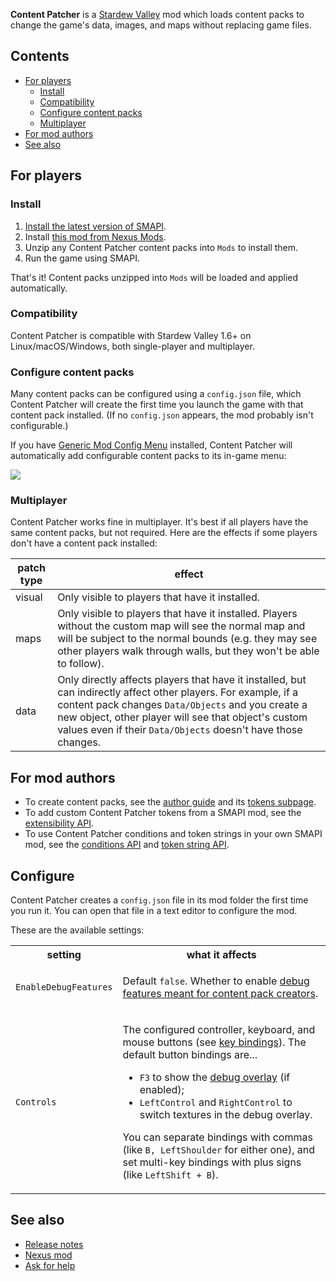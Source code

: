 ﻿**Content Patcher** is a [Stardew Valley](http://stardewvalley.net/) mod which loads content packs
to change the game's data, images, and maps without replacing game files.

## Contents
* [For players](#for-players)
  * [Install](#install)
  * [Compatibility](#compatibility)
  * [Configure content packs](#configure-content-packs)
  * [Multiplayer](#multiplayer)
* [For mod authors](#for-mod-authors)
* [See also](#see-also)

## For players
### Install
1. [Install the latest version of SMAPI](https://smapi.io/).
2. Install [this mod from Nexus Mods](https://www.nexusmods.com/stardewvalley/mods/1915).
3. Unzip any Content Patcher content packs into `Mods` to install them.
4. Run the game using SMAPI.

That's it! Content packs unzipped into `Mods` will be loaded and applied automatically.

### Compatibility
Content Patcher is compatible with Stardew Valley 1.6+ on Linux/macOS/Windows, both single-player and
multiplayer.

### Configure content packs
Many content packs can be configured using a `config.json` file, which Content Patcher will create
the first time you launch the game with that content pack installed. (If no `config.json` appears,
the mod probably isn't configurable.)

If you have [Generic Mod Config Menu](https://www.nexusmods.com/stardewvalley/mods/5098) installed,
Content Patcher will automatically add configurable content packs to its in-game menu:

![](screenshots/config-with-sections.png)

### Multiplayer
Content Patcher works fine in multiplayer. It's best if all players have the same content packs,
but not required. Here are the effects if some players don't have a content pack installed:

patch type | effect
---------- | ------
visual     | Only visible to players that have it installed.
maps       | Only visible to players that have it installed. Players without the custom map will see the normal map and will be subject to the normal bounds (e.g. they may see other players walk through walls, but they won't be able to follow).
data       | Only directly affects players that have it installed, but can indirectly affect other players. For example, if a content pack changes `Data/Objects` and you create a new object, other player will see that object's custom values even if their `Data/Objects` doesn't have those changes.

## For mod authors
* To create content packs, see the [author guide](author-guide.md) and its [tokens subpage](author-guide/tokens.md).
* To add custom Content Patcher tokens from a SMAPI mod, see the [extensibility API](extensibility.md).
* To use Content Patcher conditions and token strings in your own SMAPI mod, see the [conditions API](conditions-api.md) and [token string API](token-strings-api.md).

## Configure
Content Patcher creates a `config.json` file in its mod folder the first time you run it. You can
open that file in a text editor to configure the mod.

These are the available settings:

<table>
<tr>
  <th>setting</th>
  <th>what it affects</th>
</tr>

<tr>
  <td><code>EnableDebugFeatures</code></td>
  <td>

Default `false`. Whether to enable [debug features meant for content pack creators](author-guide/troubleshooting.md#debug-mode).

  </td>
</tr>

<tr>
  <td><code>Controls</code></td>
  <td>

The configured controller, keyboard, and mouse buttons (see [key bindings](https://stardewvalleywiki.com/Modding:Key_bindings)).
The default button bindings are...

* `F3` to show the [debug overlay](author-guide/troubleshooting.md#debug-mode) (if enabled);
* `LeftControl` and `RightControl` to switch textures in the debug overlay.

You can separate bindings with commas (like `B, LeftShoulder` for either one), and set multi-key
bindings with plus signs (like `LeftShift + B`).

  </td>
</tr>
</table>

## See also
* [Release notes](release-notes.md)
* [Nexus mod](https://www.nexusmods.com/stardewvalley/mods/1915)
* [Ask for help](https://stardewvalleywiki.com/Modding:Help)
